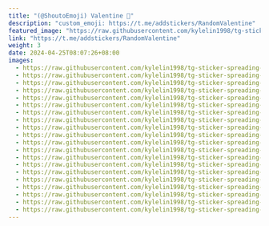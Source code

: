 ```yaml
---
title: "(@ShoutoEmoji) Valentine 💝"
description: "custom_emoji: https://t.me/addstickers/RandomValentine"
featured_image: "https://raw.githubusercontent.com/kylelin1998/tg-sticker-spreading-worldwide-images/main/img/85dc9325-6621-4dfc-8738-f6da4c7213e0.jpg"
link: "https://t.me/addstickers/RandomValentine"
weight: 3
date: 2024-04-25T08:07:26+08:00
images:
  - https://raw.githubusercontent.com/kylelin1998/tg-sticker-spreading-worldwide-images/main/img/85dc9325-6621-4dfc-8738-f6da4c7213e0.jpg
  - https://raw.githubusercontent.com/kylelin1998/tg-sticker-spreading-worldwide-images/main/img/b565d2da-ce82-4c5d-90e4-64988f078a52.jpg
  - https://raw.githubusercontent.com/kylelin1998/tg-sticker-spreading-worldwide-images/main/img/229670f3-5eb8-4bf2-a3bb-9e75655d561f.jpg
  - https://raw.githubusercontent.com/kylelin1998/tg-sticker-spreading-worldwide-images/main/img/0e802fd6-47cc-4886-bc72-2561ef35495e.jpg
  - https://raw.githubusercontent.com/kylelin1998/tg-sticker-spreading-worldwide-images/main/img/19f16594-1b57-4bb3-abb6-78105ab1e4f1.jpg
  - https://raw.githubusercontent.com/kylelin1998/tg-sticker-spreading-worldwide-images/main/img/d8969fec-c0cc-40eb-b8a3-a0640a56a3f3.jpg
  - https://raw.githubusercontent.com/kylelin1998/tg-sticker-spreading-worldwide-images/main/img/6283e5c6-2ee8-4cb8-b57d-a3e9099d2544.jpg
  - https://raw.githubusercontent.com/kylelin1998/tg-sticker-spreading-worldwide-images/main/img/6c612105-c7bc-44ac-a424-3d72cfa27951.jpg
  - https://raw.githubusercontent.com/kylelin1998/tg-sticker-spreading-worldwide-images/main/img/6906be0a-2b77-4c27-8905-0690139bf745.jpg
  - https://raw.githubusercontent.com/kylelin1998/tg-sticker-spreading-worldwide-images/main/img/07eddb6f-e1f6-4338-b5a7-e5bcfdf8ef5d.jpg
  - https://raw.githubusercontent.com/kylelin1998/tg-sticker-spreading-worldwide-images/main/img/e7a7f310-6e2a-4d36-beaf-5621acd3f0f7.jpg
  - https://raw.githubusercontent.com/kylelin1998/tg-sticker-spreading-worldwide-images/main/img/7680c50b-c6ab-41b9-83ae-0bc42784ac9f.jpg
  - https://raw.githubusercontent.com/kylelin1998/tg-sticker-spreading-worldwide-images/main/img/0173e7ef-5c9c-4319-95ff-7385fdd8711d.jpg
  - https://raw.githubusercontent.com/kylelin1998/tg-sticker-spreading-worldwide-images/main/img/7f9111e4-c7e4-429b-95d1-7cfe0f744eef.jpg
  - https://raw.githubusercontent.com/kylelin1998/tg-sticker-spreading-worldwide-images/main/img/8893cda6-5861-4183-b848-90e2f0b94166.jpg
  - https://raw.githubusercontent.com/kylelin1998/tg-sticker-spreading-worldwide-images/main/img/ef826cbb-c339-44df-b21a-60c4f3694781.jpg
  - https://raw.githubusercontent.com/kylelin1998/tg-sticker-spreading-worldwide-images/main/img/aeb99cea-631f-4dcb-a261-97043e1f554e.jpg
  - https://raw.githubusercontent.com/kylelin1998/tg-sticker-spreading-worldwide-images/main/img/4b8fd3bb-b72c-4331-8fc6-a9655d9d4409.jpg
  - https://raw.githubusercontent.com/kylelin1998/tg-sticker-spreading-worldwide-images/main/img/ecac8e3b-c089-4322-ab4d-3f488a9fab19.jpg
  - https://raw.githubusercontent.com/kylelin1998/tg-sticker-spreading-worldwide-images/main/img/847df40e-e0ab-42c9-b07e-f7af8e391ad6.jpg
---
```

